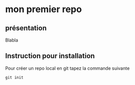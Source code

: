 # mon premier repo 


## présentation 

Blabla

## Instruction pour installation 
Pour créer un repo local en git tapez la commande suivante 
```shell
git init 
```